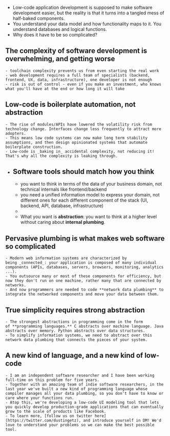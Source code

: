 - Low-code application development is supposed to make software development easier, but the reality is that it turns into a tangled mess of half-baked components.
- You understand your data model and how functionality maps to it. You understand databases and logical functions.
- Why does it have to be so complicated?
## The complexity of software development is overwhelming, and getting worse
	- toolchain complexity prevents us from even starting the real work
	- web development requires a full team of specialists (backend, frontend, UX, data, infrastructure), one developer is not enough
	- risk is out of control - even if you make an investment, who knows what you'll have at the end or how long it will take
## Low-code is boilerplate automation, not abstraction
	- The rise of modules/APIs have lowered the volatility risk from technology change. Interfaces change less frequently to attract more adopters.
	- This means low code systems can now make long term stability assumptions, and then design opinionated systems that automate boilerplate construction.
	- Low-code is _baking in_ accidental complexity, not reducing it! That's why all the complexity is leaking through.
- ## Software tools should match how you think
	- you want to think in terms of the data of your business domain, not technical internals like frontend/backend
	- you need a unified information model to express your domain, not different ones for each different component of the stack (UI, backend, API, database, infrastructure)
	-
	- What you want is **abstraction**: you want to think at a higher level without caring about **internal plumbing**.
## Pervasive plumbing is what makes web software so complicated
	- Modern web information systems are characterized by being _connected_: your application is composed of many individual components (APIs, databases, servers, browsers, monitoring, analytics ...).
	- You outsource many or most of these components for efficiency, but now they don't run on one machine, rather many that are connected by networks.
	- And now programmers are needed to code **network data plumbing** to integrate the networked components and move your data between them.
## True simplicity requires strong abstraction
	- The strongest abstractions in programming come in the form of **programming languages.** C abstracts over machine language. Java abstracts over memory. Python abstracts over data structures.
	- To simplify information systems, we need to abstract over this network data plumbing that connects the pieces of your system.
## A new kind of language, and a new kind of low-code
	- I am an independent software researcher and I have been working full-time on this problem for five years.
	- Together with an amazing team of indie software researchers, in the last year we've built a new kind of programming language whose compiler manages all your data plumbing, so you don't have to know or care where your functions run.
	- Atop this, we're developing a low-code UI modeling tool that lets you quickly develop production-grade applications that can eventually grow to the scale of products like Facebook.
	- To learn more, [follow us on twitter here](https://twitter.com/dustingetz), and introduce yourself in DM! We'd love to understand your problems so we can make the best possible tool.